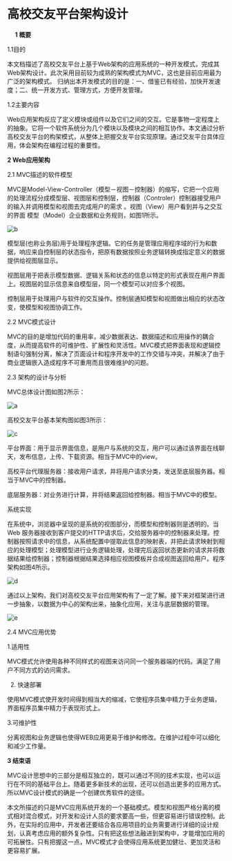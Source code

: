 高校交友平台架构设计
=====================
 
**1 概要**

1.1目的

本文档描述了高校交友平台上基于Web架构的应用系统的一种开发模式，完成其Web架构设计。此次采用目前较为成熟的架构模式为MVC，这也是目前应用最为广泛的架构模式。
归纳出本开发模式的目的是：一、借鉴已有经验，加快开发速度；二、统一开发方式、管理方式，方便开发管理。 

1.2主要内容

Web应用架构反应了定义模块或组件以及它们之间的交互。它是事物一定程度上的抽象。它将一个软件系统分为几个模块以及模块之间的相互协作。本文通过分析高校交友平台的构架模式，从整体上把握交友平台实现原理。通过交友平台具体应用，体会架构在编程过程的重要性。


**2 Web应用架构**

2.1 MVC描述的软件模型

MVC是Model-View-Controller（模型－视图－控制器）的缩写，它把一个应用的处理流程分成模型层、视图层和控制层，控制器（Controler）控制器接受用户的输入并调用模型和视图去完成用户的需求 。视图（View）用户看到并与之交互的界面 模型（Model）企业数据和业务规则，如图1所示。
 
 ![b](http://ww4.sinaimg.cn/bmiddle/a13a2bc1tw1e63085pjjej20gn08st9f.jpg)
 
模型层(也称业务层)用于处理程序逻辑。它的任务是管理应用程序域的行为和数据，响应来自控制层的状态指令，把原有数据按照业务逻辑转换成指定意义的数据提供给视图层显示。

视图层用于把表示模型数据、逻辑关系和状态的信息以特定的形式表现在用户界面上。视图层的显示信息来自模型层，同一个模型可以对应多个视图。
 
控制层用于处理用户与软件的交互操作。控制层通知模型和视图做出相应的状态改变，使模型和视图协调工作。

2.2 MVC模式设计

MVC的目的是增加代码的重用率，减少数据表达、数据描述和应用操作的耦合度，从而提高软件的可维护性、扩展性和灵活性。MVC模式把界面表现和逻辑控制语句强制分离，解决了页面设计和程序开发中的工作交错与冲突，并解决了由于商业逻辑嵌入造成程序不可重用而且很难维护的问题。

2.3 架构的设计与分析

MVC总体设计图如图2所示：
  
 ![a](http://ww3.sinaimg.cn/bmiddle/a13a2bc1tw1e63085y1f5j208b0cvwf9.jpg)


高校交友平台基本架构图如图3所示：

 ![c](http://ww4.sinaimg.cn/bmiddle/a13a2bc1tw1e6308649b4j208l0ecjrl.jpg)    

平台界面：用于显示界面信息，是用户与系统的交互，用户可以通过该界面在线聊天，发布信息，上传、下载资源。相当于MVC中的view。

高校平台代理服务器：接收用户请求，并将用户请求分类，发送至底层服务器。相当于MVC中的控制器。

底层服务器：对业务进行计算，并将结果返回给控制器。相当于MVC中的模型。

系统实现

在系统中，浏览器中呈现的是系统的视图部分，而模型和控制器则是透明的。当Web 服务器接收到客户提交的HTTP请求后，交给服务器中的控制器来处理。控制器按照请求中的信息，从系统配置中提取此信息的映射表，并把此请求映射到相应的处理模型；处理模型进行业务逻辑处理，处理完后返回状态更新的请求并将数据结果给控制器；控制器根据结果选择相应视图模板并合成视图返回给用户。程序架构如图4所示。

![d](http://ww1.sinaimg.cn/bmiddle/a13a2bc1tw1e630869axwj20f60970t4.jpg)

通过以上架构，我们对高校交友平台应用架构有了一定了解。接下来对框架进行进一步抽象，以数据为中心的架构出来，抽象化应用，关注与底层数据的管理。

![e](http://ww2.sinaimg.cn/bmiddle/a13a2bc1tw1e63086ek9zj206t09h747.jpg)

2.4  MVC应用优势

1.适用性

MVC模式允许使用各种不同样式的视图来访问同一个服务器端的代码。满足了用户不同方式的访问需求。

2. 快速部署

使用MVC模式使开发时间得到相当大的缩减，它使程序员集中精力于业务逻辑，界面程序员集中精力于表现形式上。

3.可维护性

分离视图和业务逻辑也使得WEB应用更易于维护和修改。在维护过程中可以细化和减少工作量。


**3 结束语**

   MVC设计思想中的三部分是相互独立的，既可以通过不同的技术实现，也可以运行在不同的基础平台上。随着更多新技术的出现，还可以创造出更多的应用方式。所以MVC设计模式的确是一个创建优秀软件的途径。

本文所描述的只是MVC应用系统开发的一个基础模式。模型和视图严格分离的模式相对混合模式，对开发和设计人员的要求要高一些，但更容易进行错误控制。此外，在实际的应用中，开发者还要结合各应用项目的业务需要进行详细的设计规划，认真考虑应用的额外复杂性。只有把这些想法融进到架构中，才能增加应用的可拓展性。只有把握这一点，MVC模式才会使得应用系统更加健壮、更加灵活和更容易扩展。





